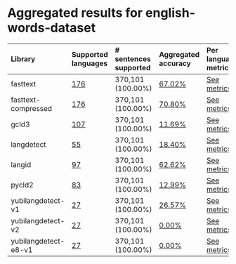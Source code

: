 # Aggregated results for english-words-dataset

| Library              | Supported languages                                                                                                                                                                  | # sentences supported   | Aggregated accuracy                                                                                                                                                 | Per language metrics                                                                                                                                                                           |
|:---------------------|:-------------------------------------------------------------------------------------------------------------------------------------------------------------------------------------|:------------------------|:--------------------------------------------------------------------------------------------------------------------------------------------------------------------|:-----------------------------------------------------------------------------------------------------------------------------------------------------------------------------------------------|
| fasttext             | [176](https://github.com/Yubi2Community/YubiAI/blob/benchmark/benchmark/results/english-words-dataset/fasttext/classification_performance_latn.md#supported-languages)            | 370,101 (100.00%)       | [67.02%](https://github.com/Yubi2Community/YubiAI/blob/benchmark/benchmark/results/english-words-dataset/fasttext/classification_performance_latn.md)            | [See metrics](https://github.com/Yubi2Community/YubiAI/blob/benchmark/benchmark/results/english-words-dataset/fasttext/classification_performance_latn.md#metrics-per-language)             |
| fasttext-compressed  | [176](https://github.com/Yubi2Community/YubiAI/blob/benchmark/benchmark/results/english-words-dataset/fasttext-compressed/classification_performance_latn.md#supported-languages) | 370,101 (100.00%)       | [70.80%](https://github.com/Yubi2Community/YubiAI/blob/benchmark/benchmark/results/english-words-dataset/fasttext-compressed/classification_performance_latn.md) | [See metrics](https://github.com/Yubi2Community/YubiAI/blob/benchmark/benchmark/results/english-words-dataset/fasttext-compressed/classification_performance_latn.md#metrics-per-language)  |
| gcld3                | [107](https://github.com/Yubi2Community/YubiAI/blob/benchmark/benchmark/results/english-words-dataset/gcld3/classification_performance_latn.md#supported-languages)               | 370,101 (100.00%)       | [11.69%](https://github.com/Yubi2Community/YubiAI/blob/benchmark/benchmark/results/english-words-dataset/gcld3/classification_performance_latn.md)               | [See metrics](https://github.com/Yubi2Community/YubiAI/blob/benchmark/benchmark/results/english-words-dataset/gcld3/classification_performance_latn.md#metrics-per-language)                |
| langdetect           | [55](https://github.com/Yubi2Community/YubiAI/blob/benchmark/benchmark/results/english-words-dataset/langdetect/classification_performance_latn.md#supported-languages)           | 370,101 (100.00%)       | [18.40%](https://github.com/Yubi2Community/YubiAI/blob/benchmark/benchmark/results/english-words-dataset/langdetect/classification_performance_latn.md)          | [See metrics](https://github.com/Yubi2Community/YubiAI/blob/benchmark/benchmark/results/english-words-dataset/langdetect/classification_performance_latn.md#metrics-per-language)           |
| langid               | [97](https://github.com/Yubi2Community/YubiAI/blob/benchmark/benchmark/results/english-words-dataset/langid/classification_performance_latn.md#supported-languages)               | 370,101 (100.00%)       | [62.62%](https://github.com/Yubi2Community/YubiAI/blob/benchmark/benchmark/results/english-words-dataset/langid/classification_performance_latn.md)              | [See metrics](https://github.com/Yubi2Community/YubiAI/blob/benchmark/benchmark/results/english-words-dataset/langid/classification_performance_latn.md#metrics-per-language)               |
| pycld2               | [83](https://github.com/Yubi2Community/YubiAI/blob/benchmark/benchmark/results/english-words-dataset/pycld2/classification_performance_latn.md#supported-languages)               | 370,101 (100.00%)       | [12.99%](https://github.com/Yubi2Community/YubiAI/blob/benchmark/benchmark/results/english-words-dataset/pycld2/classification_performance_latn.md)              | [See metrics](https://github.com/Yubi2Community/YubiAI/blob/benchmark/benchmark/results/english-words-dataset/pycld2/classification_performance_latn.md#metrics-per-language)               |
| yubilangdetect-v1    | [27](https://github.com/Yubi2Community/YubiAI/blob/benchmark/benchmark/results/english-words-dataset/yubilangdetect-v1/classification_performance_latn.md#supported-languages)    | 370,101 (100.00%)       | [26.57%](https://github.com/Yubi2Community/YubiAI/blob/benchmark/benchmark/results/english-words-dataset/yubilangdetect-v1/classification_performance_latn.md)   | [See metrics](https://github.com/Yubi2Community/YubiAI/blob/benchmark/benchmark/results/english-words-dataset/yubilangdetect-v1/classification_performance_latn.md#metrics-per-language)    |
| yubilangdetect-v2    | [27](https://github.com/Yubi2Community/YubiAI/blob/benchmark/benchmark/results/english-words-dataset/yubilangdetect-v2/classification_performance_latn.md#supported-languages)    | 370,101 (100.00%)       | [0.00%](https://github.com/Yubi2Community/YubiAI/blob/benchmark/benchmark/results/english-words-dataset/yubilangdetect-v2/classification_performance_latn.md)    | [See metrics](https://github.com/Yubi2Community/YubiAI/blob/benchmark/benchmark/results/english-words-dataset/yubilangdetect-v2/classification_performance_latn.md#metrics-per-language)    |
| yubilangdetect-e8-v1 | [27](https://github.com/Yubi2Community/YubiAI/blob/benchmark/benchmark/results/english-words-dataset/yubilangdetect-e8-v1/classification_performance_latn.md#supported-languages) | 370,101 (100.00%)       | [0.00%](https://github.com/Yubi2Community/YubiAI/blob/benchmark/benchmark/results/english-words-dataset/yubilangdetect-e8-v1/classification_performance_latn.md) | [See metrics](https://github.com/Yubi2Community/YubiAI/blob/benchmark/benchmark/results/english-words-dataset/yubilangdetect-e8-v1/classification_performance_latn.md#metrics-per-language) |